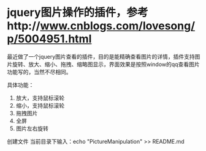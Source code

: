 # jquery图片操作的插件，参考http://www.cnblogs.com/lovesong/p/5004951.html
最近做了一个jquery图片查看的插件，目的是能精确查看图片的详情，插件支持图片旋转、放大、缩小、拖拽、缩略图显示，界面效果是按照window的qq查看图片功能写的，当然不尽相同。

具体功能：

1. 放大，支持鼠标滚轮
2. 缩小，支持鼠标滚轮
3. 拖拽图片
4. 全屏
5. 图片左右旋转

创建文件
当前目录下输入：echo "PictureManipulation" >> README.md
